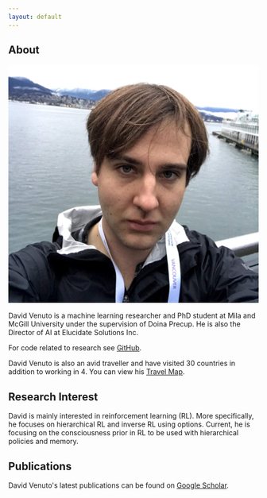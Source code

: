 ```yaml
---
layout: default
---
```


## About

<img class="profile-picture" src="434.jpg">

David Venuto is a machine learning researcher and PhD student at Mila and McGill University under the supervision of Doina Precup.  He is also the Director of AI at Elucidate Solutions Inc.

For code related to research see [GitHub](https://github.com/dvVenuto).

David Venuto is also an avid traveller and have visited 30 countries in addition to working in 4.  You can view his [Travel Map](https://drive.google.com/open?id=1_QtJdbULTcZpp6Jb8Da1D3T6d7vGn5np&usp=sharing).

## Research Interest

David is mainly interested in reinforcement learning (RL). More specifically, he focuses on hierarchical RL and inverse RL using options. Current, he is focusing on the consciousness prior in RL to be used with hierarchical policies and memory.

## Publications 

David Venuto's latest publications can be found on [Google Scholar](https://scholar.google.ca/citations?user=32rbUtYAAAAJ&hl=en).





